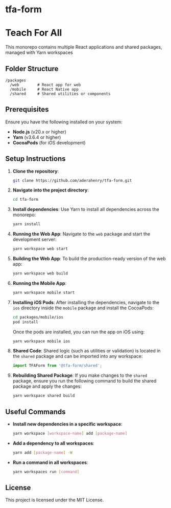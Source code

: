 # tfa-form

# Teach For All

This monorepo contains multiple React applications and shared packages, managed with Yarn workspaces

## Folder Structure

```
/packages
  /web        # React app for web
  /mobile     # React Native app
  /shared     # Shared utilities or components
```

## Prerequisites

Ensure you have the following installed on your system:
- **Node.js** (v20.x or higher)
- **Yarn** (v3.6.4 or higher)
- **CocoaPods** (for iOS development)

## Setup Instructions

1. **Clone the repository**:
   ```bash
   git clone https://github.com/aderahenry/tfa-form.git
   ```

2. **Navigate into the project directory**:
   ```bash
   cd tfa-form
   ```

3. **Install dependencies**:
   Use Yarn to install all dependencies across the monorepo:
   ```bash
   yarn install
   ```

4. **Running the Web App**:
   Navigate to the `web` package and start the development server:
   ```bash
   yarn workspace web start
   ```

5. **Building the Web App**:
   To build the production-ready version of the web app:
   ```bash
   yarn workspace web build
   ```

6. **Running the Mobile App**:
   ```bash
   yarn workspace mobile start
   ```

7. **Installing iOS Pods**:
   After installing the dependencies, navigate to the `ios` directory inside the `mobile` package and install the CocoaPods:
   ```bash
   cd packages/mobile/ios
   pod install
   ```
   Once the pods are installed, you can run the app on iOS using:
   ```bash
   yarn workspace mobile ios
   ```

8. **Shared Code**:
   Shared logic (such as utilities or validation) is located in the `shared` package and can be imported into any workspace:
   ```js
   import TFAForm from '@tfa-form/shared';
   ```

9. **Rebuilding Shared Package**:
   If you make changes to the `shared` package, ensure you run the following command to build the shared package and apply the changes:
   ```bash
   yarn workspace shared build
   ```

## Useful Commands

- **Install new dependencies in a specific workspace**:
  ```bash
  yarn workspace [workspace-name] add [package-name]
  ```

- **Add a dependency to all workspaces**:
  ```bash
  yarn add [package-name] -W
  ```

- **Run a command in all workspaces**:
  ```bash
  yarn workspaces run [command]
  ```

## License

This project is licensed under the MIT License.